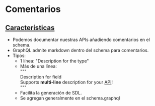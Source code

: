  # Comentarios

 ## <u>Características</u>

 - Podemos documentar nuestras APIs añadiendo comentarios en el schema.
 - GraphQL admite markdown dentro del schema para comentarios.
 - Tipos:
   - 1 línea: "Description for the type"
   - Más de una línea:<br>
        """<br>
            Description for field<br>
            Supports **multi-line** description for your [API](http://example.com)!<br>
        """
   - Facilita la generación de SDL.
   - Se agregan generalmente en el schema.graphql